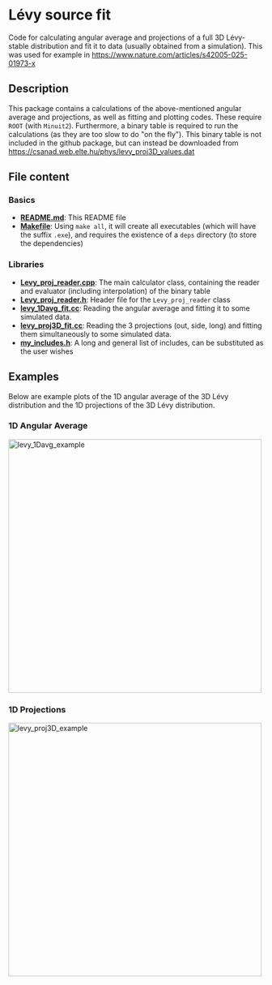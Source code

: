 # Lévy source fit
Code for calculating angular average and projections of a full 3D Lévy-stable distribution and fit it to data (usually obtained from a simulation). This was used for example in https://www.nature.com/articles/s42005-025-01973-x

## Description
This package contains a calculations of the above-mentioned angular average and projections, as well as fitting and plotting codes. These require `ROOT` (with `Minuit2`). Furthermore, a binary table is required to run the calculations (as they are too slow to do "on the fly"). This binary table is not included in the github package, but can instead be downloaded from https://csanad.web.elte.hu/phys/levy_proj3D_values.dat

## File content

### Basics
- [**README.md**](README.md): This README file
- [**Makefile**](Makefile): Using `make all`, it will create all executables (which will have the suffix `.exe`), and requires the existence of a `deps` directory (to store the dependencies)

### Libraries
- [**Levy_proj_reader.cpp**](Levy_proj_reader.cpp): The main calculator class, containing the reader and evaluator (including interpolation) of the binary table
- [**Levy_proj_reader.h**](Levy_proj_reader.h): Header file for the `Levy_proj_reader` class
- [**levy_1Davg_fit.cc**](levy_1Davg_fit.cc): Reading the angular average and fitting it to some simulated data.
- [**levy_proj3D_fit.cc**](levy_proj3D_fit.cc): Reading the 3 projections (out, side, long) and fitting them simultaneously to some simulated data.
- [**my_includes.h**](my_includes.h): A long and general list of includes, can be substituted as the user wishes

## Examples
Below are example plots of the 1D angular average of the 3D Lévy distribution and the 1D projections of the 3D Lévy distribution.

### 1D Angular Average
<img width="500" alt="levy_1Davg_example" src="https://github.com/user-attachments/assets/1735591b-d67b-4f24-9649-3bff5e9cdb62" />

### 1D Projections
<img width="500" alt="levy_proj3D_example" src="https://github.com/user-attachments/assets/c02add73-7b65-4ef4-b459-3e5e2f513bea" />
